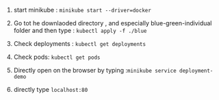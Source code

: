 
1) start minikube : ````minikube start --driver=docker````

2) Go tot he downlaoded directory , and especially blue-green-individual folder and then type : ``kubectl apply -f ./blue ``

3) Check deployments : ``kubectl get deployments``

4) Check pods: ``kubectl get pods`` 

5) Directly open on the browser by typing :``minikube service deployment-demo``

6) directly type ``localhost:80``


